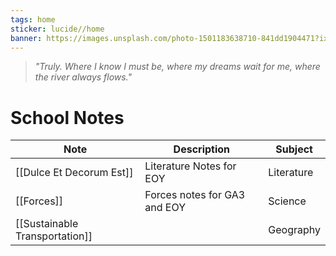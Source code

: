 ```yaml
---
tags: home
sticker: lucide//home
banner: https://images.unsplash.com/photo-1501183638710-841dd1904471?ixlib=rb-4.0.3&ixid=M3wxMjA3fDB8MHxwaG90by1wYWdlfHx8fGVufDB8fHx8fA%3D%3D&auto=format&fit=crop&w=2940&q=80
---
```

>*"Truly. Where I know I must be, where my dreams wait for me, where the river always flows."*

# School Notes
| Note                           | Description                  | Subject    |
| ------------------------------ | ---------------------------- | ---------- |
| [[Dulce Et Decorum Est]]       | Literature Notes for EOY     | Literature |
| [[Forces]]                     | Forces notes for GA3 and EOY | Science    |
| [[Sustainable Transportation]] |                              | Geography  |
